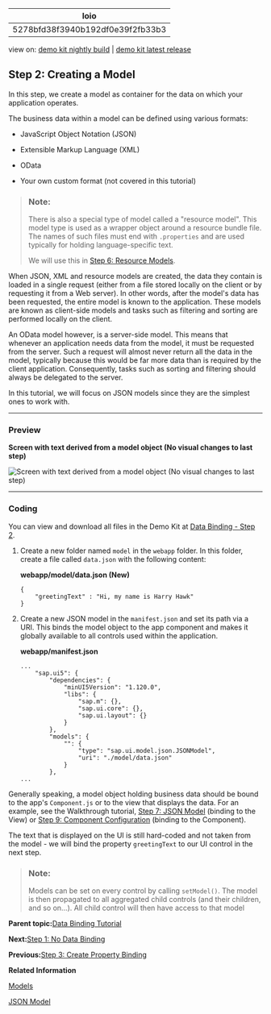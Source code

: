 <!-- loio5278bfd38f3940b192df0e39f2fb33b3 -->

| loio |
| -----|
| 5278bfd38f3940b192df0e39f2fb33b3 |

<div id="loio">

view on: [demo kit nightly build](https://sdk.openui5.org/nightly/#/topic/5278bfd38f3940b192df0e39f2fb33b3) | [demo kit latest release](https://sdk.openui5.org/topic/5278bfd38f3940b192df0e39f2fb33b3)</div>

## Step 2: Creating a Model

In this step, we create a model as container for the data on which your application operates.

The business data within a model can be defined using various formats:

-   JavaScript Object Notation \(JSON\)

-   Extensible Markup Language \(XML\)

-   OData

-   Your own custom format \(not covered in this tutorial\)


> ### Note:  
> There is also a special type of model called a "resource model". This model type is used as a wrapper object around a resource bundle file. The names of such files must end with `.properties` and are used typically for holding language-specific text.
> 
> We will use this in [Step 6: Resource Models](Step_6_Resource_Models_9790d9a.md).

When JSON, XML and resource models are created, the data they contain is loaded in a single request \(either from a file stored locally on the client or by requesting it from a Web server\). In other words, after the model's data has been requested, the entire model is known to the application. These models are known as client-side models and tasks such as filtering and sorting are performed locally on the client.

An OData model however, is a server-side model. This means that whenever an application needs data from the model, it must be requested from the server. Such a request will almost never return all the data in the model, typically because this would be far more data than is required by the client application. Consequently, tasks such as sorting and filtering should always be delegated to the server.

In this tutorial, we will focus on JSON models since they are the simplest ones to work with.

***

### Preview

  
  
**Screen with text derived from a model object \(No visual changes to last step\)**

![](images/loio6d391d527601499fbeb3734246b2c067_LowRes.png "Screen with text derived from a model object (No visual changes to last
					step)")

***

### Coding

You can view and download all files in the Demo Kit at [Data Binding - Step 2](https://sdk.openui5.org/entity/sap.ui.core.tutorial.databinding/sample/sap.ui.core.tutorial.databinding.02).

1.  Create a new folder named `model` in the `webapp` folder. In this folder, create a file called `data.json` with the following content:

    **webapp/model/data.json \(New\)**

    ```
    {
    	"greetingText" : "Hi, my name is Harry Hawk"
    }
    ```

2.  Create a new JSON model in the `manifest.json` and set its path via a URI. This binds the model object to the app component and makes it globally available to all controls used within the application.

    **webapp/manifest.json**

    ```
    ...
    	"sap.ui5": {
    		"dependencies": {
    			"minUI5Version": "1.120.0",
    			"libs": {
    				"sap.m": {},
    				"sap.ui.core": {},
    				"sap.ui.layout": {}
    			}
    		},
    		"models": {
    			"": {
    				"type": "sap.ui.model.json.JSONModel",
    				"uri": "./model/data.json"
    			}
    		},
    ...
    ```


Generally speaking, a model object holding business data should be bound to the app's `Component.js` or to the view that displays the data. For an example, see the Walkthrough tutorial, [Step 7: JSON Model](Step_7_JSON_Model_70ef981.md) \(binding to the View\) or [Step 9: Component Configuration](Step_9_Component_Configuration_4cfa608.md) \(binding to the Component\).

The text that is displayed on the UI is still hard-coded and not taken from the model - we will bind the property `greetingText` to our UI control in the next step.

> ### Note:  
> Models can be set on every control by calling `setModel()`. The model is then propagated to all aggregated child controls \(and their children, and so on…\). All child control will then have access to that model

**Parent topic:**[Data Binding Tutorial](Data_Binding_Tutorial_e531093.md "In this tutorial, we will explain the concepts of data binding in OpenUI5.")

**Next:**[Step 1: No Data Binding](Step_1_No_Data_Binding_4cde849.md "In this step, we create a basic application and simply place some text on the screen using a standard sap.m.Text control. The text in this control is a hard-coded part of the control's definition; therefore, this is not an example of data binding!")

**Previous:**[Step 3: Create Property Binding](Step_3_Create_Property_Binding_d70e989.md "Although there is no visible difference, the text on the screen is now derived from model data.")

**Related Information**  


[Models](Models_e1b6259.md "A model in the Model View Controller concept holds the data and provides methods to retrieve the data from the database and to set and update data.")

[JSON Model](JSON_Model_96804e3.md#loio96804e3315ff440aa0a50fd290805116 "The JSON model can be used to bind controls to JavaScript object data, which is usually serialized in the JSON format.")

